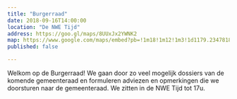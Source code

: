```yaml
---
title: "Burgerraad"
date: 2018-09-16T14:00:00
location: "De NWE Tijd"
address: https://goo.gl/maps/8UUxJx2YWNK2
map: https://www.google.com/maps/embed?pb=!1m18!1m12!1m3!1d1179.2347818429428!2d4.401365737631501!3d51.224389527650786!2m3!1f0!2f0!3f0!3m2!1i1024!2i768!4f13.1!3m3!1m2!1s0x47c3f65850b58fcd%3A0xe8ba30a16fd830bb!2sDe+Tijd!5e0!3m2!1snl!2sbe!4v1535108969569
published: false

---
```


Welkom op de Burgerraad! We gaan door zo veel mogelijk dossiers van de komende gemeenteraad en formuleren adviezen en opmerkingen die we doorsturen naar de gemeenteraad. We zitten in de NWE Tijd tot 17u. 

